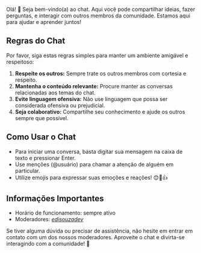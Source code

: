 Olá! 👋 Seja bem-vindo(a) ao chat. Aqui você pode compartilhar ideias, fazer perguntas, e interagir com outros membros da comunidade. Estamos aqui para ajudar e aprender juntos!

## Regras do Chat

Por favor, siga estas regras simples para manter um ambiente amigável e respeitoso:

1. **Respeite os outros:** Sempre trate os outros membros com cortesia e respeito.
2. **Mantenha o conteúdo relevante:** Procure manter as conversas relacionadas aos temas do chat.
3. **Evite linguagem ofensiva:** Não use linguagem que possa ser considerada ofensiva ou prejudicial.
4. **Seja colaborativo:** Compartilhe seu conhecimento e ajude os outros sempre que possível.

## Como Usar o Chat

- Para iniciar uma conversa, basta digitar sua mensagem na caixa de texto e pressionar Enter.
- Use menções (@usuário) para chamar a atenção de alguém em particular.
- Utilize emojis para expressar suas emoções e reações! 😊🎉👍

## Informações Importantes

- Horário de funcionamento: sempre ativo
- Moderadores: [_edisouzadev_](https://www.instagram.com/_edisouzadev_/)


Se tiver alguma dúvida ou precisar de assistência, não hesite em entrar em contato com um dos nossos moderadores. Aproveite o chat e divirta-se interagindo com a comunidade! 🚀
```
